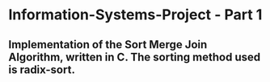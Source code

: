 # Information-Systems-Project - Part 1

## Implementation of the Sort Merge Join Algorithm, written in C. The sorting method used is radix-sort.
